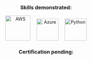 <h3 align="center">Skills demonstrated:</h3>

<p align="center">
  <img src="https://cdn.jsdelivr.net/gh/devicons/devicon/icons/amazonwebservices/amazonwebservices-original-wordmark.svg" alt="AWS" width="80"/>
  &nbsp;&nbsp;&nbsp;
  <img src="https://cdn.jsdelivr.net/gh/devicons/devicon/icons/azure/azure-original.svg" alt="Azure" width="70"/>
  &nbsp;&nbsp;&nbsp;
  <img src="https://cdn.jsdelivr.net/gh/devicons/devicon/icons/python/python-original.svg" alt="Python" width="70"/>

  <h3 align="center">Certification pending:</h3>
</p>

